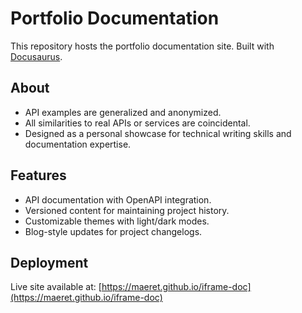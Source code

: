 # Portfolio Documentation

This repository hosts the portfolio documentation site. Built with [Docusaurus](https://docusaurus.io/).

## About

- API examples are generalized and anonymized.
- All similarities to real APIs or services are coincidental.
- Designed as a personal showcase for technical writing skills and documentation expertise.

## Features

- API documentation with OpenAPI integration.
- Versioned content for maintaining project history.
- Customizable themes with light/dark modes.
- Blog-style updates for project changelogs.

## Deployment

Live site available at: [https://maeret.github.io/iframe-doc](https://maeret.github.io/iframe-doc)
